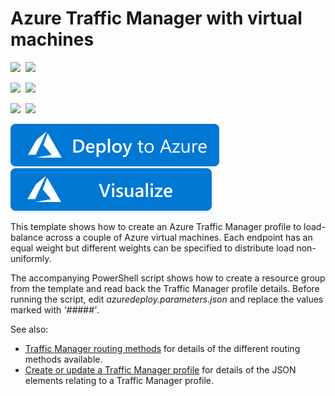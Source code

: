 # Azure Traffic Manager with virtual machines

<IMG SRC="https://azurequickstartsservice.blob.core.windows.net/badges/201-traffic-manager-vm/PublicLastTestDate.svg" />&nbsp;
<IMG SRC="https://azurequickstartsservice.blob.core.windows.net/badges/201-traffic-manager-vm/PublicDeployment.svg" />&nbsp;

<IMG SRC="https://azurequickstartsservice.blob.core.windows.net/badges/201-traffic-manager-vm/FairfaxLastTestDate.svg" />&nbsp;
<IMG SRC="https://azurequickstartsservice.blob.core.windows.net/badges/201-traffic-manager-vm/FairfaxDeployment.svg" />&nbsp;

<IMG SRC="https://azurequickstartsservice.blob.core.windows.net/badges/201-traffic-manager-vm/BestPracticeResult.svg" />&nbsp;
<IMG SRC="https://azurequickstartsservice.blob.core.windows.net/badges/201-traffic-manager-vm/CredScanResult.svg" />&nbsp;

<a href="https://portal.azure.com/#create/Microsoft.Template/uri/https%3A%2F%2Fraw.githubusercontent.com%2FAzure%2Fazure-quickstart-templates%2Fmaster%2F201-traffic-manager-vm%2Fazuredeploy.json" target="_blank">
    <img src="https://raw.githubusercontent.com/Azure/azure-quickstart-templates/master/1-CONTRIBUTION-GUIDE/images/deploytoazure.svg?sanitize=true"/>
</a>
<a href="http://armviz.io/#/?load=https%3A%2F%2Fraw.githubusercontent.com%2FAzure%2Fazure-quickstart-templates%2Fmaster%2F201-traffic-manager-vm%2Fazuredeploy.json" target="_blank">
    <img src="https://raw.githubusercontent.com/Azure/azure-quickstart-templates/master/1-CONTRIBUTION-GUIDE/images/visualizebutton.svg?sanitize=true"/>
</a>

This template shows how to create an Azure Traffic Manager profile to load-balance across a couple of Azure virtual machines.  Each endpoint has an equal weight but different weights can be specified to distribute load non-uniformly.

The accompanying PowerShell script shows how to create a resource group from the template and read back the Traffic Manager profile details.  Before running the script, edit *azuredeploy.parameters.json* and replace the values marked with *'#####'*.


See also:

- <a href="https://azure.microsoft.com/en-us/documentation/articles/traffic-manager-routing-methods/">Traffic Manager routing methods</a> for details of the different routing methods available.
- <a href="https://msdn.microsoft.com/en-us/library/azure/mt163581.aspx">Create or update a Traffic Manager profile</a> for details of the JSON elements relating to a Traffic Manager profile.


